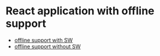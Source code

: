 # React application with offline support

* [offline support with SW](https://dosandk.github.io/ITEAHub-service-worker/with-sw)
* [offline support without SW](https://dosandk.github.io/ITEAHub-service-worker/without-sw)
